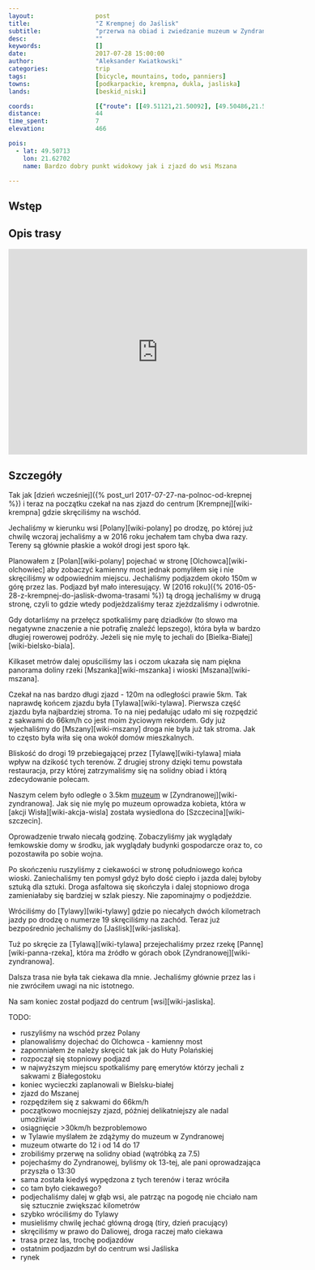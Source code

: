 ```yaml
---
layout:                 post
title:                  "Z Krempnej do Jaślisk"
subtitle:               "przerwa na obiad i zwiedzanie muzeum w Zyndranowej"
desc:                   ""
keywords:               []
date:                   2017-07-28 15:00:00
author:                 "Aleksander Kwiatkowski"
categories:             trip
tags:                   [bicycle, mountains, todo, panniers]
towns:                  [podkarpackie, krempna, dukla, jasliska]
lands:                  [beskid_niski]

coords:                 [{"route": [[49.51121,21.50092], [49.50486,21.53911], [49.49471,21.56606], [49.50051,21.62005], [49.51082,21.62855], [49.48892,21.65310], [49.46689,21.69687], [49.47492,21.70974], [49.46181,21.73670], [49.45439,21.78313], [49.44111,21.80218]], "type": "bicycle"}, {"route": [[49.46745,21.69696], [49.43581,21.71326], [49.42660,21.71567], [49.42258,21.72399]], "type": "bicycle"}]
distance:               44
time_spent:             7
elevation:              466

pois:
  - lat: 49.50713
    lon: 21.62702
    name: Bardzo dobry punkt widokowy jak i zjazd do wsi Mszana

---
```


[muzeum-zyndranowa]: http://www.zyndranowa.org/


Wstęp
-----

Opis trasy
----------

<iframe height='405' width='590' frameborder='0' allowtransparency='true' scrolling='no' src='https://www.strava.com/activities/1105793226/embed/10d8b37e7a6a2f24061ee7cc8d8b43092626b260'></iframe>

Szczegóły
---------

Tak jak [dzień wcześniej]({% post_url 2017-07-27-na-polnoc-od-krepnej %})
i teraz na początku czekał na nas zjazd do centrum
[Krempnej][wiki-krempna] gdzie skręciliśmy na wschód.

Jechaliśmy w kierunku wsi [Polany][wiki-polany] po drodzę, po której już
chwilę wczoraj jechaliśmy a w 2016 roku jechałem tam chyba dwa razy. Tereny są
głównie płaskie a wokół drogi jest sporo łąk.

Planowałem z [Polan][wiki-polany] pojechać w stronę [Olchowca][wiki-olchowiec]
aby zobaczyć kamienny most jednak pomyliłem się i nie skręciliśmy
w odpowiednim miejscu. Jechaliśmy podjazdem około 150m w górę przez las.
Podjazd był mało interesujący.
W [2016 roku]({% 2016-05-28-z-krempnej-do-jaslisk-dwoma-trasami %}) tą
drogą jechaliśmy w drugą stronę, czyli to gdzie wtedy podjeżdzaliśmy teraz
zjeżdzaliśmy i odwrotnie.

Gdy dotarliśmy na przełęcz spotkaliśmy parę dziadków (to słowo ma negatywne
znaczenie a nie potrafię znaleźć lepszego), która była w bardzo długiej
rowerowej podróży. Jeżeli się nie mylę to jechali do
[Bielka-Białej][wiki-bielsko-biala].

Kilkaset metrów dalej opuściliśmy las i oczom ukazała się nam
piękna panorama doliny rzeki [Mszanka][wiki-mszanka] i
wioski [Mszana][wiki-mszana].

Czekał na nas bardzo długi zjazd - 120m na odległości prawie 5km.
Tak naprawdę końcem zjazdu była [Tylawa][wiki-tylawa].
Pierwsza część zjazdu była najbardziej stroma. To na niej pedałując udało
mi się rozpędzić z sakwami do 66km/h co jest moim życiowym rekordem.
Gdy już wjechaliśmy do [Mszany][wiki-mszany] droga nie była już tak stroma.
Jak to często była wiła się ona wokół domów mieszkalnych.

Bliskość do drogi 19 przebiegającej przez [Tylawę][wiki-tylawa] miała
wpływ na dzikość tych terenów. Z drugiej strony dzięki temu
powstała restauracja, przy której zatrzymaliśmy się na solidny obiad i
którą zdecydowanie polecam.

Naszym celem było odległe o 3.5km
[muzeum][muzeum-zyndranowa] w [Zyndranowej][wiki-zyndranowa]. Jak się nie mylę
po muzeum oprowadza kobieta, która w [akcji Wisła][wiki-akcja-wisla]
została wysiedlona do [Szczecina][wiki-szczecin].

Oprowadzenie trwało niecałą godzinę. Zobaczyliśmy jak wyglądały łemkowskie
domy w środku, jak wyglądały budynki gospodarcze oraz to, co pozostawiła
po sobie wojna.

Po skończeniu ruszyliśmy z ciekawości w stronę południowego końca wioski.
Zaniechaliśmy ten pomysł gdyż było dość ciepło i jazda dalej byłoby sztuką dla sztuki.
Droga asfaltowa się skończyła i dalej stopniowo droga zamieniałaby się
bardziej w szlak pieszy. Nie zapominajmy o podjeździe.

Wróciliśmy do [Tylawy][wiki-tylawy] gdzie po niecałych dwóch kilometrach
jazdy po drodzę o numerze 19 skręciliśmy na zachód. Teraz już
bezpośrednio jechaliśmy do [Jaślisk][wiki-jasliska].

Tuż po skręcie za [Tylawą][wiki-tylawa] przejechaliśmy przez
rzekę [Pannę][wiki-panna-rzeka], która ma źródło w górach obok
[Zyndranowej][wiki-zyndranowa].

Dalsza trasa nie była tak ciekawa dla mnie. Jechaliśmy głównie przez las
i nie zwróciłem uwagi na nic istotnego.

Na sam koniec został podjazd do centrum [wsi][wiki-jasliska].







TODO:

* ruszyliśmy na wschód przez Polany
* planowaliśmy dojechać do Olchowca - kamienny most
* zapomniałem że należy skręcić tak jak do Huty Polańskiej
* rozpoczął się stopniowy podjazd
* w najwyższym miejscu spotkaliśmy parę emerytów którzy jechali z sakwami z Białegostoku
* koniec wycieczki zaplanowali w Bielsku-białej
* zjazd do Mszanej
* rozpędziłem się z sakwami do 66km/h
* początkowo mocniejszy zjazd, później delikatniejszy ale nadal umożliwiał
* osiągnięcie >30km/h bezproblemowo
* w Tylawie myślałem że zdążymy do muzeum w Zyndranowej
* muzeum otwarte do 12 i od 14 do 17
* zrobiliśmy przerwę na solidny obiad (wątróbką za 7.5)
* pojechaśmy do Zyndranowej, byliśmy ok 13-tej, ale pani oprowadzająca przyszła o 13:30
* sama została kiedyś wypędzona z tych terenów i teraz wróciła
* co tam było ciekawego?
* podjechaliśmy dalej w głąb wsi, ale patrząc na pogodę nie chciało nam się sztucznie zwiększać kilometrów
* szybko wróciliśmy do Tylawy
* musieliśmy chwilę jechać główną drogą (tiry, dzień pracujący)
* skręciliśmy w prawo do Daliowej, droga raczej mało ciekawa
* trasa przez las, trochę podjazdów
* ostatnim podjazdm był do centrum wsi Jaśliska
* rynek
